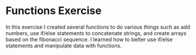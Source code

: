 # Functions Exercise

In this exercise I created several functions to do various things such as add numbers, use if/else statements to concatenate strings, and create arrays based on the fibonacci sequence. I learned how to better use if/else statements and manipulate data with functions. 
